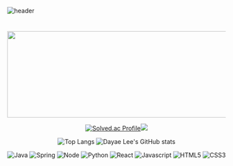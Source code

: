 ![header](https://capsule-render.vercel.app/api?type=waving&color=auto&height=200&section=header&text=백엔드개발자%20render&fontSize=50)

<h1 align="center">  <img alt="" title="Views" align="right" src="https://komarev.com/ghpvc/?username=dayaelee&label=views&style=flat&color=ff69b4"></h1>
<a href="https://github.com/devxb/gitanimals">
<img
  src="https://render.gitanimals.org/farms/dayaelee"
  width="1400"
  height="200"
/>
</a>

<!--
**dayaelee/dayaelee** is a ✨ _special_ ✨ repository because its `README.md` (this file) appears on your GitHub profile.

Here are some ideas to get you started:

- 🔭 I’m currently working on ...
- 🌱 I’m currently learning ...
- 👯 I’m looking to collaborate on ...
- 🤔 I’m looking for help with ...
- 💬 Ask me about ...
- 📫 How to reach me: ...
- 😄 Pronouns: ...
- ⚡ Fun fact: ...
-->
<div align="center">
  
[![Solved.ac Profile](http://mazassumnida.wtf/api/v2/generate_badge?boj=dlektkfkd)](https://solved.ac/dlektkfkd/)<img src="http://mazandi.herokuapp.com/api?handle=dlektkfkd&theme=dark"/>

</div>

<div align="center">
  
![Top Langs](https://github-readme-stats.vercel.app/api/top-langs/?username=dayaelee&theme=dark&layout=compact&hide_progress=true)
![Dayae Lee's GitHub stats](https://github-readme-stats.vercel.app/api?username=dayaelee&show_icons=true&theme=panda)


</div>

<div align="center">


![Java](https://img.shields.io/badge/Java-black?style=flat-square&logo=java)
![Spring](https://img.shields.io/badge/Spring-black?style=flat-square&logo=spring)
![Node](https://img.shields.io/badge/Node-black?style=flat-square&logo=node.js)
![Python](https://img.shields.io/badge/Python-black?style=flat-square&logo=python)
![React](https://img.shields.io/badge/React-black?style=flat-square&logo=react)
![Javascript](https://img.shields.io/badge/Javascript-black?style=flat-square&logo=javascript)
![HTML5](https://img.shields.io/badge/HTML5-black?style=flat-square&logo=html5)
![CSS3](https://img.shields.io/badge/CSS3-black?style=flat-square&logo=css3&logoColor=1572B6)

</div>
  
